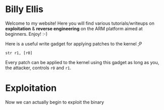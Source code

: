 Billy Ellis
===========
Welcome to my website! Here you will find various tutorials/writeups on **exploitation** & **reverse engineering** on the ARM platform aimed at beginners. Enjoy! :-)

Here is a useful write gadget for applying patches to the kernel ;P

`str r1, [r0]`

Every patch can be applied to the kernel using this gadget as long as you, the attacker, controls `r0` and `r1`.

Exploitation
============

Now we can actually begin to exploit the binary
